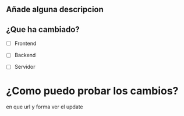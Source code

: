 ## Añade alguna descripcion


## ¿Que ha cambiado?

- [ ] Frontend
- [ ] Backend
- [ ] Servidor


# ¿Como puedo probar los cambios?
  en que url y forma  ver el update 
